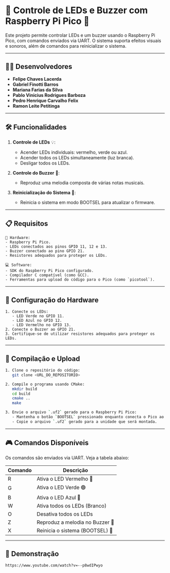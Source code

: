 # 🌟 Controle de LEDs e Buzzer com Raspberry Pi Pico 🌟

Este projeto permite controlar LEDs e um buzzer usando o Raspberry Pi Pico, com comandos enviados via UART. O sistema suporta efeitos visuais e sonoros, além de comandos para reinicializar o sistema.

---

## 👨‍💻 Desenvolvedores
- **Felipe Chaves Lacerda**
- **Gabriel Finotti Barros**  
- **Mariana Farias da Silva**  
- **Pablo Vinicius Rodrigues Barboza**  
- **Pedro Henrique Carvalho Felix**  
- **Ramon Leite Petitinga**

---

## 🛠️ Funcionalidades

1. **Controle de LEDs** 💡:
   - Acender LEDs individuais: vermelho, verde ou azul.
   - Acender todos os LEDs simultaneamente (luz branca).
   - Desligar todos os LEDs.

2. **Controle do Buzzer** 🎵:
   - Reproduz uma melodia composta de várias notas musicais.

3. **Reinicialização do Sistema** 🔄:
   - Reinicia o sistema em modo BOOTSEL para atualizar o firmware.

---

## 📋 Requisitos

```plaintext
🔧 Hardware:
- Raspberry Pi Pico.
- LEDs conectados aos pinos GPIO 11, 12 e 13.
- Buzzer conectado ao pino GPIO 21.
- Resistores adequados para proteger os LEDs.

💻 Software:
- SDK do Raspberry Pi Pico configurado.
- Compilador C compatível (como GCC).
- Ferramentas para upload do código para o Pico (como `picotool`).

```
---
## 🧩 Configuração do Hardware
```plaintext
1. Conecte os LEDs:
   - LED Verde no GPIO 11.
   - LED Azul no GPIO 12.
   - LED Vermelho no GPIO 13.
2. Conecte o Buzzer ao GPIO 21.
3. Certifique-se de utilizar resistores adequados para proteger os LEDs.

```
---
## 🚀 Compilação e Upload
```bash
1. Clone o repositório do código:
   git clone <URL_DO_REPOSITORIO>

2. Compile o programa usando CMake:
   mkdir build
   cd build
   cmake ..
   make

3. Envie o arquivo `.uf2` gerado para o Raspberry Pi Pico:
   - Mantenha o botão `BOOTSEL` pressionado enquanto conecta o Pico ao computador.
   - Copie o arquivo `.uf2` gerado para a unidade que será montada.
```
---
## 🎮 Comandos Disponíveis

Os comandos são enviados via UART. Veja a tabela abaixo:

| Comando | Descrição                    |
|---------|------------------------------|
| R       | Ativa o LED Vermelho 🔴       |
| G       | Ativa o LED Verde 🟢          |
| B       | Ativa o LED Azul 🔵           |
| W       | Ativa todos os LEDs (Branco) |
| O       | Desativa todos os LEDs       |
| Z       | Reproduz a melodia no Buzzer 🎵 |
| X       | Reinicia o sistema (BOOTSEL) 🔄 |
---
## 🎥 Demonstração
```plaintext
https://www.youtube.com/watch?v=--p8wdIPwyo
```
